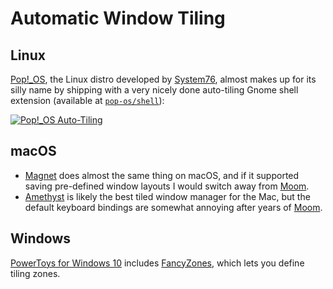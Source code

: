 # Automatic Window Tiling

## Linux

[Pop!_OS][popos], the Linux distro developed by [System76][system76], almost makes up for its silly name by shipping with a very nicely done auto-tiling Gnome shell extension (available at [`pop-os/shell`](https://github.com/pop-os/shell)):

[![Pop!_OS Auto-Tiling](https://img.youtube.com/vi/-fltwBKsMY0/0.jpg)](https://www.youtube.com/watch?v=-fltwBKsMY0)

## macOS

* [Magnet][magnet] does almost the same thing on macOS, and if it supported saving pre-defined window layouts I would switch away from [Moom][moom].
* [Amethyst](https://github.com/ianyh/Amethyst) is likely the best tiled window manager for the Mac, but the default keyboard bindings are somewhat annoying after years of [Moom][moom].

## Windows

[PowerToys for Windows 10][ptoys] includes [FancyZones](https://github.com/microsoft/PowerToys/tree/master/src/modules/fancyzones), which lets you define tiling zones.

[ptoys]: https://github.com/microsoft/PowerToys
[moom]: https://manytricks.com/moom
[magnet]: https://magnet.crowdcafe.com
[popos]: https://pop.system76.com
[system76]: https://system76.com
